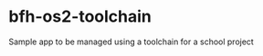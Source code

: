 bfh-os2-toolchain
=================

Sample app to be managed using a toolchain for a school project
